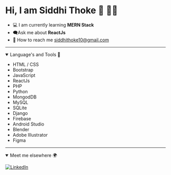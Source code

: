 # Hi, I am Siddhi Thoke 👋 👩‍💻

- 💻 I am currently learning **MERN Stack**
- 🗨️Ask me about **ReactJs**
- 📨 How to reach me siddhithoke10@gmail.com
---

<details open>
    <summary>Language's and Tools 🔧 </summary>
    <ul>
        <li>HTML / CSS</li>
        <li>Bootstrap</li>
        <li>JavaScript</li>
        <li>ReactJs</li>
        <li>PHP</li>
        <li>Python</li>
        <li>MongodDB</li>
        <li>MySQL</li>
        <li>SQLite</li>
        <li>Django</li>
        <li>Firebase</li>
        <li>Android Studio</li>
        <li>Blender</li>
        <li>Adobe Illustrator</li>
        <li>Figma</li>
    </ul>
</details>


----

<details open>
  <summary> Meet me elsewhere 🌍  </summary>
  <p>

  [![LinkedIn](https://img.shields.io/badge/LinkedIn-blueviolet?logo=LinkedIn)](https://www.linkedin.com/in/siddhi-thoke-b5643522b/)
  
  </p>
</details>





